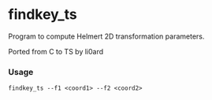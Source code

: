 # findkey_ts

Program to compute Helmert 2D transformation parameters.

Ported from C to TS by li0ard

### Usage

```
findkey_ts --f1 <coord1> --f2 <coord2>
```